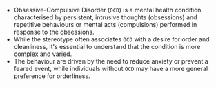 - Obsessive-Compulsive Disorder (`OCD`) is a mental health condition characterised by persistent, intrusive thoughts (obsessions) and repetitive behaviours or mental acts (compulsions) performed in response to the obsessions. 
- While the stereotype often associates `OCD` with a desire for order and cleanliness, it's essential to understand that the condition is more complex and varied.
- The behaviour are driven by the need to reduce anxiety or prevent a feared event, while individuals without `OCD` may have a more general preference for orderliness.

